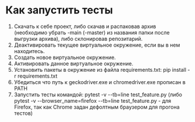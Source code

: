 Как запустить тесты
=====================
1. Скачать к себе проект, либо скачав и распаковав архив (необходимо убрать -main (-master) из названия папки после выгрузки архива), либо склонировав репозитарий.
2. Деактивировать текущее виртуальное окружение, если вы в нем находитесь. 
3. Создать новое виртуальное окружение.
4. Активировать данное виртуальное окружение.
5. Установить пакеты в окружение из файла requirements.txt:
pip install -r requirements.txt
7. Убедиться что путь к geckodriver.exe и chromedriver.exe прописан в PATH 
8. Запустить тесты командой:
pytest -v --tb=line test_feature.py (либо pytest -v --browser_name=firefox --tb=line test_feature.py - для Firefox, так как Chrome задан дефолтным браузером для прогона тестов)
